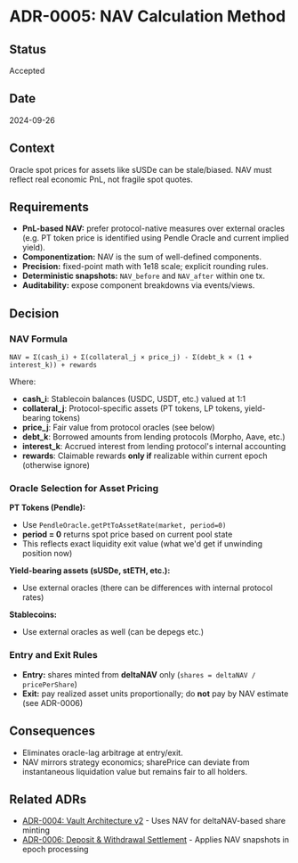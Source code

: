 # ADR-0005: NAV Calculation Method

## Status
Accepted

## Date
2024-09-26

## Context
Oracle spot prices for assets like sUSDe can be stale/biased. NAV must reflect real economic PnL, not fragile spot quotes.

## Requirements
- **PnL-based NAV:** prefer protocol-native measures over external oracles (e.g. PT token price is identified using Pendle Oracle and current implied yield).
- **Componentization:** NAV is the sum of well-defined components.
- **Precision:** fixed-point math with 1e18 scale; explicit rounding rules.
- **Deterministic snapshots:** `NAV_before` and `NAV_after` within one tx.
- **Auditability:** expose component breakdowns via events/views.

## Decision

### NAV Formula

```
NAV = Σ(cash_i) + Σ(collateral_j × price_j) - Σ(debt_k × (1 + interest_k)) + rewards
```

Where:
- **cash_i**: Stablecoin balances (USDC, USDT, etc.) valued at 1:1
- **collateral_j**: Protocol-specific assets (PT tokens, LP tokens, yield-bearing tokens)
- **price_j**: Fair value from protocol oracles (see below)
- **debt_k**: Borrowed amounts from lending protocols (Morpho, Aave, etc.)
- **interest_k**: Accrued interest from lending protocol's internal accounting
- **rewards**: Claimable rewards **only if** realizable within current epoch (otherwise ignore)

### Oracle Selection for Asset Pricing

**PT Tokens (Pendle):**
- Use `PendleOracle.getPtToAssetRate(market, period=0)`
- **period = 0** returns spot price based on current pool state
- This reflects exact liquidity exit value (what we'd get if unwinding position now)

**Yield-bearing assets (sUSDe, stETH, etc.):**
- Use external oracles (there can be differences with internal protocol rates)

**Stablecoins:**
- Use external oracles as well (can be depegs etc.)

### Entry and Exit Rules
- **Entry:** shares minted from **deltaNAV** only (`shares = deltaNAV / pricePerShare`)
- **Exit:** pay realized asset units proportionally; do **not** pay by NAV estimate (see ADR-0006)

## Consequences
- Eliminates oracle-lag arbitrage at entry/exit.
- NAV mirrors strategy economics; sharePrice can deviate from instantaneous liquidation value but remains fair to all holders.

## Related ADRs
- [ADR-0004: Vault Architecture v2](0004-vault-architecture.md) - Uses NAV for deltaNAV-based share minting
- [ADR-0006: Deposit & Withdrawal Settlement](0006-deposit-withdrawal-settlement.md) - Applies NAV snapshots in epoch processing
